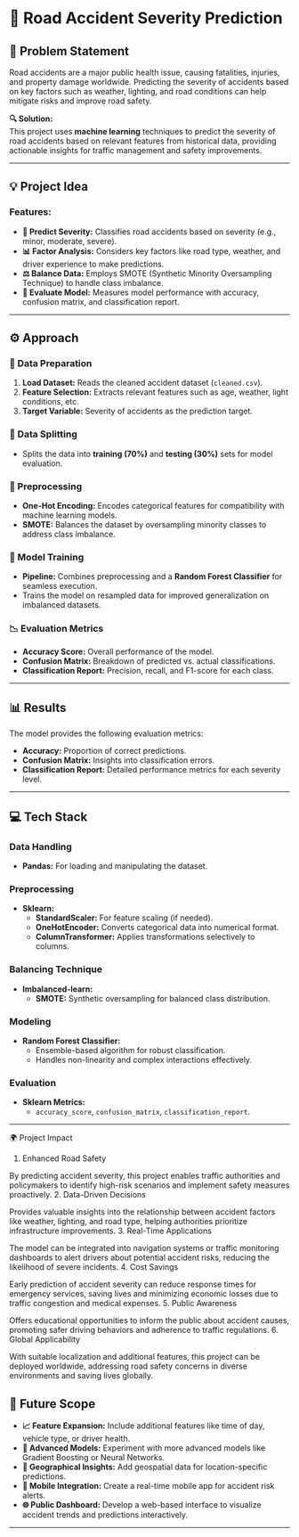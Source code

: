 # **🚗 Road Accident Severity Prediction**

## **🌟 Problem Statement**  
Road accidents are a major public health issue, causing fatalities, injuries, and property damage worldwide. Predicting the severity of accidents based on key factors such as weather, lighting, and road conditions can help mitigate risks and improve road safety.  

**🔍 Solution:**  
This project uses **machine learning** techniques to predict the severity of road accidents based on relevant features from historical data, providing actionable insights for traffic management and safety improvements.

---

## **💡 Project Idea**  

### **Features:**  
- **🚦 Predict Severity:** Classifies road accidents based on severity (e.g., minor, moderate, severe).  
- **📊 Factor Analysis:** Considers key factors like road type, weather, and driver experience to make predictions.  
- **⚖️ Balance Data:** Employs SMOTE (Synthetic Minority Oversampling Technique) to handle class imbalance.  
- **🎯 Evaluate Model:** Measures model performance with accuracy, confusion matrix, and classification report.

---

## **⚙️ Approach**  

### **📂 Data Preparation**  
1. **Load Dataset:** Reads the cleaned accident dataset (`cleaned.csv`).  
2. **Feature Selection:** Extracts relevant features such as age, weather, light conditions, etc.  
3. **Target Variable:** Severity of accidents as the prediction target.  

### **📑 Data Splitting**  
- Splits the data into **training (70%)** and **testing (30%)** sets for model evaluation.  

### **🔄 Preprocessing**  
- **One-Hot Encoding:** Encodes categorical features for compatibility with machine learning models.  
- **SMOTE:** Balances the dataset by oversampling minority classes to address class imbalance.  

### **🧪 Model Training**  
- **Pipeline:** Combines preprocessing and a **Random Forest Classifier** for seamless execution.  
- Trains the model on resampled data for improved generalization on imbalanced datasets.  

### **📉 Evaluation Metrics**  
- **Accuracy Score:** Overall performance of the model.  
- **Confusion Matrix:** Breakdown of predicted vs. actual classifications.  
- **Classification Report:** Precision, recall, and F1-score for each class.

---

## **📊 Results**  
The model provides the following evaluation metrics:  
- **Accuracy:** Proportion of correct predictions.  
- **Confusion Matrix:** Insights into classification errors.  
- **Classification Report:** Detailed performance metrics for each severity level.  

---

## **💻 Tech Stack**  

### **Data Handling**  
- **Pandas:** For loading and manipulating the dataset.  

### **Preprocessing**  
- **Sklearn:**  
  - **StandardScaler:** For feature scaling (if needed).  
  - **OneHotEncoder:** Converts categorical data into numerical format.  
  - **ColumnTransformer:** Applies transformations selectively to columns.  

### **Balancing Technique**  
- **Imbalanced-learn:**  
  - **SMOTE:** Synthetic oversampling for balanced class distribution.  

### **Modeling**  
- **Random Forest Classifier:**  
  - Ensemble-based algorithm for robust classification.  
  - Handles non-linearity and complex interactions effectively.  

### **Evaluation**  
- **Sklearn Metrics:**  
  - `accuracy_score`, `confusion_matrix`, `classification_report`.  

---

🌍 Project Impact
1. Enhanced Road Safety

By predicting accident severity, this project enables traffic authorities and policymakers to identify high-risk scenarios and implement safety measures proactively.
2. Data-Driven Decisions

Provides valuable insights into the relationship between accident factors like weather, lighting, and road type, helping authorities prioritize infrastructure improvements.
3. Real-Time Applications

The model can be integrated into navigation systems or traffic monitoring dashboards to alert drivers about potential accident risks, reducing the likelihood of severe incidents.
4. Cost Savings

Early prediction of accident severity can reduce response times for emergency services, saving lives and minimizing economic losses due to traffic congestion and medical expenses.
5. Public Awareness

Offers educational opportunities to inform the public about accident causes, promoting safer driving behaviors and adherence to traffic regulations.
6. Global Applicability

With suitable localization and additional features, this project can be deployed worldwide, addressing road safety concerns in diverse environments and saving lives globally.

## **🔮 Future Scope**  

- **📈 Feature Expansion:** Include additional features like time of day, vehicle type, or driver health.  
- **🤖 Advanced Models:** Experiment with more advanced models like Gradient Boosting or Neural Networks.  
- **📍 Geographical Insights:** Add geospatial data for location-specific predictions.  
- **📱 Mobile Integration:** Create a real-time mobile app for accident risk alerts.  
- **🌐 Public Dashboard:** Develop a web-based interface to visualize accident trends and predictions interactively.  

---
